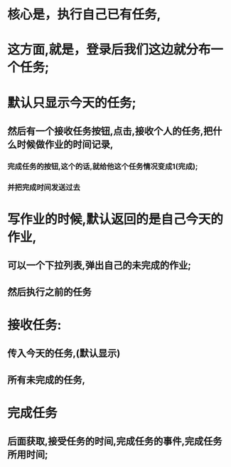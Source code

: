 # 核心是，执行自己已有任务,



# 这方面,就是，登录后我们这边就分布一个任务;

# 默认只显示今天的任务;

## 然后有一个接收任务按钮,点击,接收个人的任务,把什么时候做作业的时间记录,

### 完成任务的按钮,这个的话,就给他这个任务情况变成1(完成);

### 并把完成时间发送过去

# 写作业的时候,默认返回的是自己今天的作业,

## 		可以一个下拉列表,弹出自己的未完成的作业;

## 		然后执行之前的任务

# 接收任务:

## 		传入今天的任务,(默认显示)

## 		所有未完成的任务,































# 完成任务

## 			后面获取,接受任务的时间,完成任务的事件,完成任务所用时间;